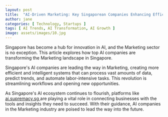 ```yaml
---
layout: post
title:  "AI-Driven Marketing: Key Singaporean Companies Enhancing Efficiency"
author: jane
categories: [ Technology, Startups ]
tags: [ AI Trends, AI Transformation, AI Growth ]
image: assets/images/10.jpg
---
```


Singapore has become a hub for innovation in AI, and the Marketing sector is no exception. This article explores how top AI companies are transforming the Marketing landscape in Singapore.

Singapore's AI companies are leading the way in Marketing, creating more efficient and intelligent systems that can process vast amounts of data, predict trends, and automate labor-intensive tasks. This revolution is streamlining workflows and opening new opportunities.

As Singapore's AI ecosystem continues to flourish, platforms like <a href="https://ai.supremacy.sg" target="_blank"> ai.supremacy.sg </a> are playing a vital role in connecting businesses with the tools and insights they need to succeed. With their guidance, AI companies in the Marketing industry are poised to lead the way into the future.
